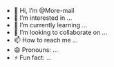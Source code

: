 - 👋 Hi, I’m @More-mail
- 👀 I’m interested in ...
- 🌱 I’m currently learning ...
- 💞️ I’m looking to collaborate on ...
- 📫 How to reach me ...
- 😄 Pronouns: ...
- ⚡ Fun fact: ...

<!---
More-mail/More-mail is a ✨ special ✨ repository because its `README.md` (this file) appears on your GitHub profile.
You can click the Preview link to take a look at your changes.
--->
